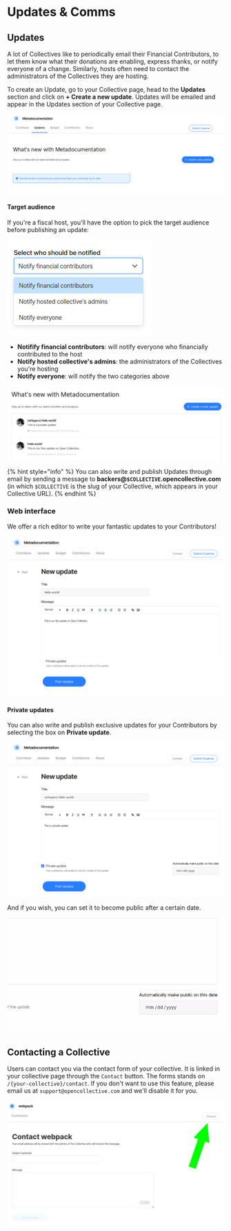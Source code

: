 # Updates & Comms

## Updates

A lot of Collectives like to periodically email their Financial Contributors, to let them know what their donations are enabling, express thanks, or notify everyone of a change. Similarly, hosts often need to contact the administrators of the Collectives they are hosting.

To create an Update, go to your Collective page, head to the **Updates** section and click on **+ Create a new update**. Updates will be emailed and appear in the Updates section of your Collective page.

![](../.gitbook/assets/collectives_updates-and-comms_create-new-update.png)



#### Target audience

If you're a fiscal host, you'll have the option to pick the target audience before publishing an update:

![Target audience for host&apos;s updates](../.gitbook/assets/image%20%2836%29.png)

* **Notifify financial contributors**: will notify everyone who financially contributed to the host
* **Notify hosted collective's admins**: the administrators of the Collectives you're hosting
* **Notify everyone**: will notify the two categories above 

![The Updates section of a Collective page after being populated with two posts.](../.gitbook/assets/collectives_updates-and-comms_all-updates.png)

{% hint style="info" %}
You can also write and publish Updates through email by sending a message to **backers@`$COLLECTIVE`.opencollective.com** \(in which `$COLLECTIVE` is the slug of your Collective, which appears in your Collective URL\).
{% endhint %}

### Web interface

We offer a rich editor to write your fantastic updates to your Contributors!

![](../.gitbook/assets/collectives_updates-and-comms_regular-update.png.png)

#### Private updates

You can also write and publish exclusive updates for your Contributors by selecting the box on **Private update**.

![](../.gitbook/assets/collectives_updates-and-comms_private-update.png)

And if you wish, you can set it to become public after a certain date.

![](../.gitbook/assets/collectives_updates-and-comms_public-after.gif)

## Contacting a Collective

Users can contact you via the contact form of your collective. It is linked in your collective page through the `Contact` button. The forms stands on `/{your-collective}/contact`. If you don't want to use this feature, please email us at `support@opencollective.com` and we'll disable it for you.

![](../.gitbook/assets/image%20%2820%29.png)

